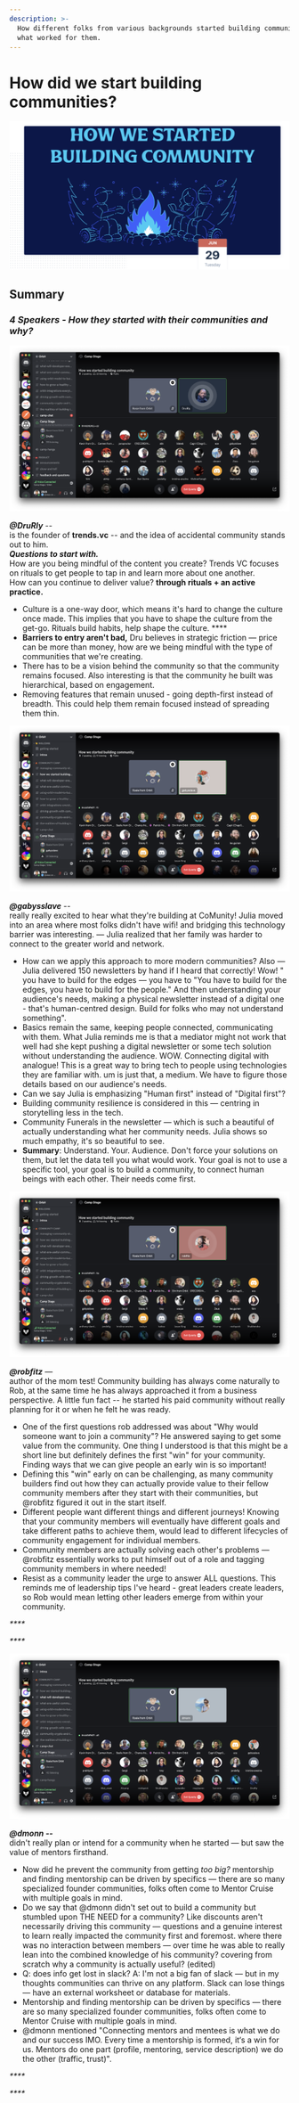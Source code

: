 ```yaml
---
description: >-
  How different folks from various backgrounds started building community and
  what worked for them.
---
```


# How did we start building communities?

![](../.gitbook/assets/image%20%281%29.png)

## Summary



### _4 Speakers - How they started with their communities and why?_

![](../.gitbook/assets/image%20%282%29.png)

_**@DruRly** --_  
is the founder of **trends.vc** -- and the idea of accidental community stands out to him.   
_**Questions to start with.**_   
How are you being mindful of the content you create? Trends VC focuses on rituals to get people to tap in and learn more about one another.  
How can you continue to deliver value? **through rituals + an active practice.** 

* Culture is a one-way door, which means it's hard to change the culture once made. This implies that you have to shape the culture from the get-go. Rituals build habits, help shape the culture. ****
* **Barriers to entry aren't bad,** Dru believes in strategic friction — price can be more than money, how are we being mindful with the type of communities that we're creating.
* There has to be a vision behind the community so that the community remains focused. Also interesting is that the community he built was hierarchical, based on engagement.
* Removing features that remain unused - going depth-first instead of breadth. This could help them remain focused instead of spreading them thin.





![](../.gitbook/assets/image%20%283%29.png)

_**@gabysslave**_ --   
really really excited to hear what they're building at CoMunity! Julia moved into an area where most folks didn't have wifi! and bridging this technology barrier was interesting. — Julia realized that her family was harder to connect to the greater world and network.

* How can we apply this approach to more modern communities? Also — Julia delivered 150 newsletters by hand if I heard that correctly! Wow! " you have to build for the edges — you have to "You have to build for the edges, you have to build for the people." And then understanding your audience's needs, making a physical newsletter instead of a digital one - that's human-centred design. Build for folks who may not understand something".
* Basics remain the same, keeping people connected, communicating with them. What Julia reminds me is that a mediator might not work that well had she kept pushing a digital newsletter or some tech solution without understanding the audience. WOW. Connecting digital with analogue! This is a great way to bring tech to people using technologies they are familiar with. um is just that, a medium. We have to figure those details based on our audience's needs.
* Can we say Julia is emphasizing "Human first" instead of "Digital first"?
* Building community resilience is considered in this — centring in storytelling less in the tech.
* Community Funerals in the newsletter — which is such a beautiful of actually understanding what her community needs. Julia shows so much empathy, it's so beautiful to see.
* **Summary**: Understand. Your. Audience. Don't force your solutions on them, but let the data tell you what would work. Your goal is not to use a specific tool, your goal is to build a community, to connect human beings with each other. Their needs come first.





![](../.gitbook/assets/image%20%284%29.png)

_**@robfitz**_ —   
author of the mom test! Community building has always come naturally to Rob, at the same time he has always approached it from a business perspective. A little fun fact -- he started his paid community without really planning for it or when he felt he was ready. 

* One of the first questions rob addressed was about "Why would someone want to join a community"? He answered saying to get some value from the community. One thing I understood is that this might be a short line but definitely defines the first "win" for your community. Finding ways that we can give people an early win is so important! 
* Defining this "win" early on can be challenging, as many community builders find out how they can actually provide value to their fellow community members after they start with their communities, but @robfitz figured it out in the start itself.
* Different people want different things and different journeys! Knowing that your community members will eventually have different goals and take different paths to achieve them, would lead to different lifecycles of community engagement for individual members.
* Community members are actually solving each other's problems — @robfitz essentially works to put himself out of a role and tagging community members in where needed!
* Resist as a community leader the urge to answer ALL questions. This reminds me of leadership tips I've heard - great leaders create leaders, so Rob would mean letting other leaders emerge from within your community.   

_\*\*\*\*_

_\*\*\*\*_

![](../.gitbook/assets/image%20%285%29.png)

 _**@dmonn --**_  
didn't really plan or intend for a community when he started — but saw the value of mentors firsthand.

* Now did he prevent the community from getting _too big?_ mentorship and finding mentorship can be driven by specifics — there are so many specialized founder communities, folks often come to Mentor Cruise with multiple goals in mind.
* Do we say that @dmonn didn't set out to build a community but stumbled upon THE NEED for a community? Like discounts aren't necessarily driving this community — questions and a genuine interest to learn really impacted the community first and foremost. where there was no interaction between members — over time he was able to really lean into the combined knowledge of his community? covering from scratch why a community is actually useful? \(edited\)
* Q: does info get lost in slack? A: I'm not a big fan of slack — but in my thoughts communities can thrive on any platform. Slack can lose things — have an external worksheet or database for materials.
* Mentorship and finding mentorship can be driven by specifics — there are so many specialized founder communities, folks often come to Mentor Cruise with multiple goals in mind.
* @dmonn mentioned "Connecting mentors and mentees is what we do and our success IMO. Every time a mentorship is formed, it‘s a win for us. Mentors do one part \(profile, mentoring, service description\) we do the other \(traffic, trust\)".



_\*\*\*\*_

_\*\*\*\*_

